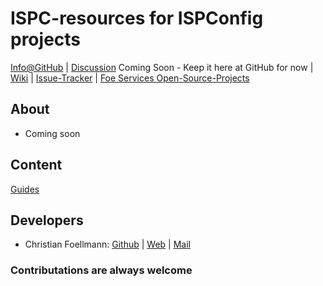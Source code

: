 # ISPC-resources for ISPConfig projects

[Info@GitHub](https://github.com/foe-services/ispc-resources) | 
[Discussion](#) Coming Soon - Keep it here at GitHub for now | 
[Wiki](https://github.com/foe-services/ispc-resources/wiki) | 
[Issue-Tracker](https://github.com/foe-services/ispc-resources/issues) | 
[Foe Services Open-Source-Projects](http://labs.foe-services.de/)

## About
- Coming soon

## Content
[Guides](https://github.com/foe-services/ispc-resources/blob/master/guides/guides.md)

## Developers
-   Christian Foellmann: [Github](https://github.com/cfoellmann) | [Web](http://www.foe-services.de) | [Mail](mailto:foellmann@foe-services.de)

### Contributations are always welcome